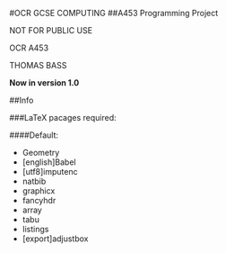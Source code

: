 #OCR GCSE COMPUTING
##A453 Programming Project

NOT FOR PUBLIC USE

OCR A453

THOMAS BASS

**Now in version 1.0**

##Info

###LaTeX pacages required:

####Default:

* Geometry
* [english]Babel
* [utf8]imputenc
* natbib
* graphicx
* fancyhdr
* array
* tabu
* listings
* [export]adjustbox
